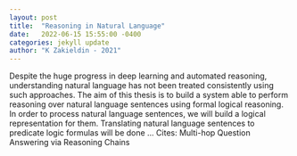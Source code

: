 ```yaml
---
layout: post
title:  "Reasoning in Natural Language"
date:   2022-06-15 15:55:00 -0400
categories: jekyll update
author: "K Zakieldin - 2021"
---
```

Despite the huge progress in deep learning and automated reasoning, understanding natural language has not been treated consistently using such approaches. The aim of this thesis is to build a system able to perform reasoning over natural language sentences using formal logical reasoning. In order to process natural language sentences, we will build a logical representation for them. Translating natural language sentences to predicate logic formulas will be done …
Cites: ‪Multi-hop Question Answering via Reasoning Chains‬  